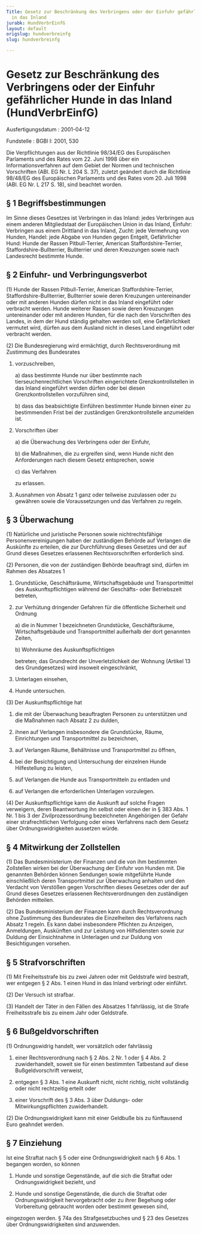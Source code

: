 ```yaml
---
Title: Gesetz zur Beschränkung des Verbringens oder der Einfuhr gefährlicher Hunde
  in das Inland
jurabk: HundVerbrEinfG
layout: default
origslug: hundverbreinfg
slug: hundverbreinfg

---
```


# Gesetz zur Beschränkung des Verbringens oder der Einfuhr gefährlicher Hunde in das Inland (HundVerbrEinfG)

Ausfertigungsdatum
:   2001-04-12

Fundstelle
:   BGBl I: 2001, 530

Die Verpflichtungen aus der Richtlinie 98/34/EG des Europäischen
Parlaments und des Rates vom 22. Juni 1998 über ein
Informationsverfahren auf dem Gebiet der Normen und technischen
Vorschriften (ABl. EG Nr. L 204 S. 37), zuletzt geändert durch die
Richtlinie 98/48/EG des Europäischen Parlaments und des Rates vom 20.
Juli 1998 (ABl. EG Nr. L 217 S. 18), sind beachtet worden.


## § 1 Begriffsbestimmungen

Im Sinne dieses Gesetzes ist
Verbringen in das Inland:
jedes Verbringen aus einem anderen Mitgliedstaat der Europäischen
Union in das Inland,
Einfuhr:
Verbringen aus einem Drittland in das Inland,
Zucht:
jede Vermehrung von Hunden,
Handel:
jede Abgabe von Hunden gegen Entgelt,
Gefährlicher Hund:
Hunde der Rassen Pitbull-Terrier, American Staffordshire-Terrier,
Staffordshire-Bullterrier, Bullterrier und deren Kreuzungen sowie nach
Landesrecht bestimmte Hunde.


## § 2 Einfuhr- und Verbringungsverbot

(1) Hunde der Rassen Pitbull-Terrier, American Staffordshire-Terrier,
Staffordshire-Bullterrier, Bullterrier sowie deren Kreuzungen
untereinander oder mit anderen Hunden dürfen nicht in das Inland
eingeführt oder verbracht werden. Hunde weiterer Rassen sowie deren
Kreuzungen untereinander oder mit anderen Hunden, für die nach den
Vorschriften des Landes, in dem der Hund ständig gehalten werden soll,
eine Gefährlichkeit vermutet wird, dürfen aus dem Ausland nicht in
dieses Land eingeführt oder verbracht werden.

(2) Die Bundesregierung wird ermächtigt, durch Rechtsverordnung mit
Zustimmung des Bundesrates

1.  vorzuschreiben,

    a)  dass bestimmte Hunde nur über bestimmte nach tierseuchenrechtlichen
        Vorschriften eingerichtete Grenzkontrollstellen in das Inland
        eingeführt werden dürfen oder bei diesen Grenzkontrollstellen
        vorzuführen sind,


    b)  dass das beabsichtigte Einführen bestimmter Hunde binnen einer zu
        bestimmenden Frist bei der zuständigen Grenzkontrollstelle anzumelden
        ist.





2.  Vorschriften über

    a)  die Überwachung des Verbringens oder der Einfuhr,


    b)  die Maßnahmen, die zu ergreifen sind, wenn Hunde nicht den
        Anforderungen nach diesem Gesetz entsprechen, sowie


    c)  das Verfahren




    zu erlassen.


3.  Ausnahmen von Absatz 1 ganz oder teilweise zuzulassen oder zu gewähren
    sowie die Voraussetzungen und das Verfahren zu regeln.





## § 3 Überwachung

(1) Natürliche und juristische Personen sowie nichtrechtsfähige
Personenvereinigungen haben der zuständigen Behörde auf Verlangen die
Auskünfte zu erteilen, die zur Durchführung dieses Gesetzes und der
auf Grund dieses Gesetzes erlassenen Rechtsvorschriften erforderlich
sind.

(2) Personen, die von der zuständigen Behörde beauftragt sind, dürfen
im Rahmen des Absatzes 1

1.  Grundstücke, Geschäftsräume, Wirtschaftsgebäude und Transportmittel
    des Auskunftspflichtigen während der Geschäfts- oder Betriebszeit
    betreten,


2.  zur Verhütung dringender Gefahren für die öffentliche Sicherheit und
    Ordnung

    a)  die in Nummer 1 bezeichneten Grundstücke, Geschäftsräume,
        Wirtschaftsgebäude und Transportmittel außerhalb der dort genannten
        Zeiten,


    b)  Wohnräume des Auskunftspflichtigen




    betreten; das Grundrecht der Unverletzlichkeit der Wohnung (Artikel 13
    des Grundgesetzes) wird insoweit eingeschränkt,


3.  Unterlagen einsehen,


4.  Hunde untersuchen.




(3) Der Auskunftspflichtige hat

1.  die mit der Überwachung beauftragten Personen zu unterstützen und die
    Maßnahmen nach Absatz 2 zu dulden,


2.  ihnen auf Verlangen insbesondere die Grundstücke, Räume, Einrichtungen
    und Transportmittel zu bezeichnen,


3.  auf Verlangen Räume, Behältnisse und Transportmittel zu öffnen,


4.  bei der Besichtigung und Untersuchung der einzelnen Hunde
    Hilfestellung zu leisten,


5.  auf Verlangen die Hunde aus Transportmitteln zu entladen und


6.  auf Verlangen die erforderlichen Unterlagen vorzulegen.




(4) Der Auskunftspflichtige kann die Auskunft auf solche Fragen
verweigern, deren Beantwortung ihn selbst oder einen der in § 383 Abs.
1 Nr. 1 bis 3 der Zivilprozessordnung bezeichneten Angehörigen der
Gefahr einer strafrechtlichen Verfolgung oder eines Verfahrens nach
dem Gesetz über Ordnungswidrigkeiten aussetzen würde.


## § 4 Mitwirkung der Zollstellen

(1) Das Bundesministerium der Finanzen und die von ihm bestimmten
Zollstellen wirken bei der Überwachung der Einfuhr von Hunden mit. Die
genannten Behörden können Sendungen sowie mitgeführte Hunde
einschließlich deren Transportmittel zur Überwachung anhalten und den
Verdacht von Verstößen gegen Vorschriften dieses Gesetzes oder der auf
Grund dieses Gesetzes erlassenen Rechtsverordnungen den zuständigen
Behörden mitteilen.

(2) Das Bundesministerium der Finanzen kann durch Rechtsverordnung
ohne Zustimmung des Bundesrates die Einzelheiten des Verfahrens nach
Absatz 1 regeln. Es kann dabei insbesondere Pflichten zu Anzeigen,
Anmeldungen, Auskünften und zur Leistung von Hilfsdiensten sowie zur
Duldung der Einsichtnahme in Unterlagen und zur Duldung von
Besichtigungen vorsehen.


## § 5 Strafvorschriften

(1) Mit Freiheitsstrafe bis zu zwei Jahren oder mit Geldstrafe wird
bestraft, wer entgegen § 2 Abs. 1 einen Hund in das Inland verbringt
oder einführt.

(2) Der Versuch ist strafbar.

(3) Handelt der Täter in den Fällen des Absatzes 1 fahrlässig, ist die
Strafe Freiheitsstrafe bis zu einem Jahr oder Geldstrafe.


## § 6 Bußgeldvorschriften

(1) Ordnungswidrig handelt, wer vorsätzlich oder fahrlässig

1.  einer Rechtsverordnung nach § 2 Abs. 2 Nr. 1 oder § 4 Abs. 2
    zuwiderhandelt, soweit sie für einen bestimmten Tatbestand auf diese
    Bußgeldvorschrift verweist,


2.  entgegen § 3 Abs. 1 eine Auskunft nicht, nicht richtig, nicht
    vollständig oder nicht rechtzeitig erteilt oder


3.  einer Vorschrift des § 3 Abs. 3 über Duldungs- oder
    Mitwirkungspflichten zuwiderhandelt.




(2) Die Ordnungswidrigkeit kann mit einer Geldbuße bis zu fünftausend
Euro geahndet werden.


## § 7 Einziehung

Ist eine Straftat nach § 5 oder eine Ordnungswidrigkeit nach § 6 Abs.
1 begangen worden, so können

1.  Hunde und sonstige Gegenstände, auf die sich die Straftat oder
    Ordnungswidrigkeit bezieht, und


2.  Hunde und sonstige Gegenstände, die durch die Straftat oder
    Ordnungswidrigkeit hervorgebracht oder zu ihrer Begehung oder
    Vorbereitung gebraucht worden oder bestimmt gewesen sind,



eingezogen werden. § 74a des Strafgesetzbuches und § 23 des Gesetzes
über Ordnungswidrigkeiten sind anzuwenden.

